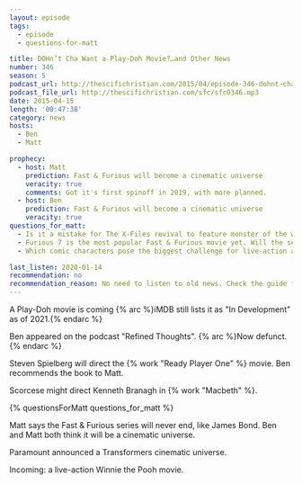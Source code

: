 ```yaml
---
layout: episode
tags:
  - episode
  - questions-for-matt

title: DOHn’t Cha Want a Play-Doh Movie?…and Other News
number: 346
season: 5
podcast_url: http://thescifichristian.com/2015/04/episode-346-dohnt-cha-want-a-play-doh-movie-and-other-news/
podcast_file_url: http://thescifichristian.com/sfc/sfc0346.mp3
date: 2015-04-15
length: '00:47:38'
category: news
hosts:
  - Ben
  - Matt

prophecy:
  - host: Matt
    prediction: Fast & Furious will become a cinematic universe
    veracity: true
    comments: Got it's first spinoff in 2019, with more planned.
  - host: Ben
    prediction: Fast & Furious will become a cinematic universe
    veracity: true
questions_for_matt:
  - Is it a mistake for The X-Files revival to feature monster of the week episodes?
  - Furious 7 is the most popular Fast & Furious movie yet. Will the series ever end and will it become a cinematic universe?
  - Which comic characters pose the biggest challenge for live-action adaptation?

last_listen: 2020-01-14
recommendation: no
recommendation_reason: No need to listen to old news. Check the guide for what's interesting in hindsight.
---
```


A Play-Doh movie is coming
{% arc %}iMDB still lists it as "In Development" as of 2021.{% endarc %}

Ben appeared on the podcast "Refined Thoughts". 
{% arc %}Now defunct.{% endarc %}

Steven Spielberg will direct the {% work "Ready Player One" %} movie. Ben recommends the book to Matt.

Scorcese might direct Kenneth Branagh in {% work "Macbeth" %}.

{% questionsForMatt questions_for_matt %}

Matt says the Fast & Furious series will never end, like James Bond. Ben and Matt both think it will be a cinematic universe.

Paramount announced a Transformers cinematic universe.

Incoming: a live-action Winnie the Pooh movie.
